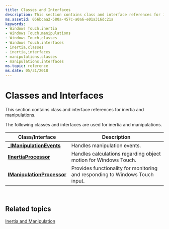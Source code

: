 ```yaml
---
title: Classes and Interfaces
description: This section contains class and interface references for inertia and manipulations.
ms.assetid: 056bcaa2-580a-457c-a0a6-e01a316dc21a
keywords:
- Windows Touch,inertia
- Windows Touch,manipulations
- Windows Touch,classes
- Windows Touch,interfaces
- inertia,classes
- inertia,interfaces
- manipulations,classes
- manipulations,interfaces
ms.topic: reference
ms.date: 05/31/2018
---
```


# Classes and Interfaces

This section contains class and interface references for inertia and manipulations.

The following classes and interfaces are used for inertia and manipulations.



| Class/Interface                                          | Description                                                                  |
|----------------------------------------------------------|------------------------------------------------------------------------------|
| [**\_IManipulationEvents**](/windows/win32/api/manipulations/nn-manipulations-_imanipulationevents)    | Handles manipulation events.                                                 |
| [**IInertiaProcessor**](/windows/desktop/api/manipulations/nn-manipulations-iinertiaprocessor)           | Handles calculations regarding object motion for Windows Touch.              |
| [**IManipulationProcessor**](/windows/desktop/api/manipulations/nn-manipulations-imanipulationprocessor) | Provides functionality for monitoring and responding to Windows Touch input. |



 

## Related topics

<dl> <dt>

[Inertia and Manipulation](inertia-and-manipulation-reference.md)
</dt> </dl>

 

 




